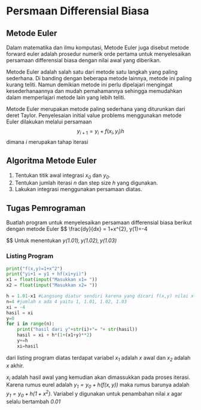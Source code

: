 # Persmaan Differensial Biasa

## Metode Euler

Dalam matematika dan ilmu komputasi, Metode Euler juga disebut metode forward euler adalah prosedur numerik orde pertama untuk menyelesaikan persamaan differensial biasa dengan nilai awal yang diberikan. 

Metode Euler adalah salah satu dari metode satu langkah yang paling sederhana. Di banding dengan beberapa metode lainnya, metode ini paling kurang teliti. Namun demikian metode ini perlu dipelajari mengingat kesederhanaannya dan mudah pemahamannya sehingga memudahkan dalam memperlajari metode lain yang lebih teliti.

Metode Euler merupakan metode paling sederhana yang diturunkan dari deret Taylor. Penyelesaian initial value problems menggunakan metode Euler dilakukan melalui persamaan 
$$
y_{i+1}=y_{i}+f(x_{i},y_{i})h
$$
dimana *$i$* merupakan tahap iterasi

## Algoritma Metode Euler

1. Tentukan titik awal integrasi *$x_{0}$* dan *$y_{0}$*.
2. Tentukan jumlah iterasi *$n$* dan step size *$h$* yang digunakan.
3. Lakukan integrasi menggunakan persamaan diatas.

## Tugas Pemrograman

Buatlah program untuk menyelesaikan persamaan differensial biasa berikut dengan metode Euler
$$
\frac{dy}{dx} = 1+x^{2}, y(1)=-4
$$
Untuk menentukan *$y(1.01), y(1.02), y(1.03)$*

### Listing Program

```python
print("f(x,y)=1+x^2")
print("yi+1 = y1 + hf(xi+yi)")
x1 = float(input("Masukkan x1= "))
x2 = float(input("Masukkan x2= "))

h = 1.01-x1 #Langsung diatur sendiri karena yang dicari f(x,y) nilai x-nya=1.01
n=4 #jumlah x ada 4 yaitu 1, 1.01, 1.02, 1.03
xi = -4
hasil = xi
y=0
for i in range(n):
    print("hasil dari y"+str(i)+"= "+ str(hasil))
    hasil = xi + h*(1+(x1+y)**2)
    y+=h
    xi=hasil

```

dari listing program diatas terdapat variabel *$x_{1}$* adalah *$x$* awal dan *$x_{2}$* adalah *$x$* akhir. 

*$x_{i}$* adalah hasil awal yang kemudian akan dimassukkan pada proses iterasi. Karena rumus eurel adalah *$y_{1}= y_{0}+h(f(x,y))$* maka rumus barunya adalah *$y_{1}=y_{0}+h(1+x^{2})$*. Variabel y digunakan untuk penambahan nilai *$x$* agar selalu bertambah *$0.01$*